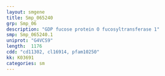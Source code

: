 ```yaml
---
layout: smgene
title: Smp_065240
grp: Smp_06
description: "GDP fucose protein O fucosyltransferase 1"
smp: Smp_065240.1
uniprot: "G4VCS9"
length:  1176
cdd: "cd11302, cl16914, pfam10250"
kk: K03691
categories: sm
---
```

